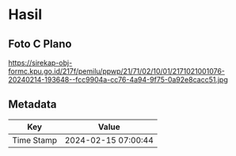 # Hasil

## Foto C Plano

https://sirekap-obj-formc.kpu.go.id/217f/pemilu/ppwp/21/71/02/10/01/2171021001076-20240214-193648--fcc9904a-cc76-4a94-9f75-0a92e8cacc51.jpg


## Metadata

| Key        | Value               |
| ---------- | ------------------- |
| Time Stamp | 2024-02-15 07:00:44 |



